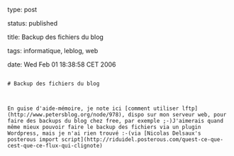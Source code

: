 type: post
status: published
title: Backup des fichiers du blog
tags: informatique, leblog, web
date: Wed Feb 01 18:38:58 CET 2006
~~~~~~
# Backup des fichiers du blog

En guise d'aide-mémoire, je note ici [comment utiliser lftp](http://www.petersblog.org/node/978), dispo sur mon serveur web, pour faire des backups du blog chez free, par exemple ;-)J'aimerais quand même mieux pouvoir faire le backup des fichiers via un plugin Wordpress, mais je n'ai rien trouvé :-(via [Nicolas Delsaux's posterous import script](http://riduidel.posterous.com/quest-ce-que-cest-que-ce-flux-qui-clignote)